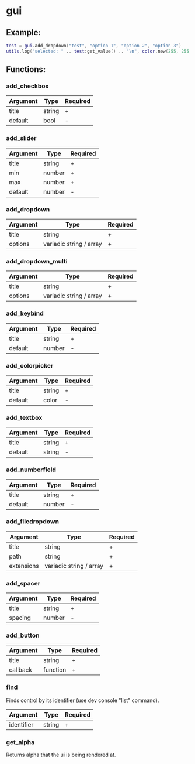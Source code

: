# gui

## Example:

```lua
test = gui.add_dropdown("test", "option 1", "option 2", "option 3")
utils.log("selected: " .. test:get_value() .. "\n", color.new(255, 255, 255))
```

## Functions:

### add_checkbox

| Argument | Type   | Required |
| -------- | ------ | -------- |
| title    | string | +        |
| default  | bool   | -        |

### add_slider

| Argument | Type   | Required |
| -------- | ------ | -------- |
| title    | string | +        |
| min      | number | +        |
| max      | number | +        |
| default  | number | -        |

### add_dropdown

| Argument | Type                    | Required |
| -------- | ----------------------- | -------- |
| title    | string                  | +        |
| options  | variadic string / array | +        |

### add_dropdown_multi

| Argument | Type                    | Required |
| -------- | ----------------------- | -------- |
| title    | string                  | +        |
| options  | variadic string / array | +        |

### add_keybind

| Argument | Type   | Required |
| -------- | ------ | -------- |
| title    | string | +        |
| default  | number | -        |

### add_colorpicker

| Argument | Type   | Required |
| -------- | ------ | -------- |
| title    | string | +        |
| default  | color  | -        |

### add_textbox

| Argument | Type   | Required |
| -------- | ------ | -------- |
| title    | string | +        |
| default  | string | -        |

### add_numberfield

| Argument | Type   | Required |
| -------- | ------ | -------- |
| title    | string | +        |
| default  | number | -        |

### add_filedropdown

| Argument   | Type                    | Required |
| ---------- | ----------------------- | -------- |
| title      | string                  | +        |
| path       | string                  | +        |
| extensions | variadic string / array | +        |

### add_spacer

| Argument | Type   | Required |
| -------- | ------ | -------- |
| title    | string | +        |
| spacing  | number | -        |

### add_button

| Argument | Type     | Required |
| -------- | -------- | -------- |
| title    | string   | +        |
| callback | function | +        |

### find

Finds control by its identifier (use dev console "list" command).

| Argument   | Type   | Required |
| ---------- | ------ | -------- |
| identifier | string | +        |

### get_alpha

Returns alpha that the ui is being rendered at.
